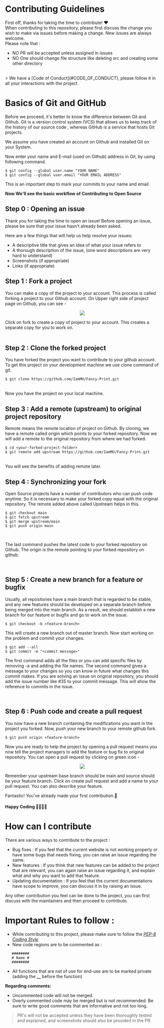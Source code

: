 # Contributing Guidelines

First off, thanks for taking the time to contribute! ❤️ </br>
When contributing to this repository, please first discuss the change you wish to make via issues before making a change. New issues are always welcome.
</br>
Please note that :
</br>
- NO PR will be accepted unless assigned in issues
- NO One should change file structure like deleting src and creating some other directory
</br>
> We have a [Code of Conduct](#CODE_OF_CONDUCT), please follow it in all your interactions with the project.

# Basics of Git and GitHub

Before we proceed, it's better to know the difference between Git and Github. Git is a version control system (VCS) that allows us to keep track of the history of our source code , whereas GitHub is a service that hosts Git projects. 

We assume you have created an account on Github and installed Git on your System.

Now enter your name and E-mail (used on Github) address in Git, by using following command.

```
$ git config --global user.name "YOUR NAME"
$ git config --global user.email "YOUR EMAIL ADDRESS"
```
This is an important step to mark your commits to your name and email.

**Now We'll see the basic workflow of Contributing to Open Source**
<br />

## Step 0 : Opening an issue

Thank you for taking the time to open an issue!
Before opening an issue, please be sure that your issue hasn't already been asked.

Here are a few things that will help us help resolve your issues:

- A descriptive title that gives an idea of what your issue refers to
- A thorough description of the issue, (one word descriptions are very hard to understand)
- Screenshots (if appropriate)
- Links (if appropriate)

## Step 1 : Fork a project

You can make a copy of the project to your account. This process is called forking a project to your Github account. On Upper right side of project page on Github, you can see -

<p align="center">  <img  src="https://i.imgur.com/P0n6f97.png">  </p>
Click on fork to create a copy of project to your account. This creates a separate copy for you to work on.

<br />

<br />

## Step 2 : Clone the forked project

You have forked the project you want to contribute to your github account. To get this project on your development machine we use clone command of git.

```
$ git clone https://github.com/IamMU/Fancy-Print.git
``` 
<br/>
Now you have the project on your local machine.

<br />

## Step 3 : Add a remote (upstream) to original project repository

Remote means the remote location of project on Github. By cloning, we have a remote called origin which points to your forked repository. Now we will add a remote to the original repository from where we had forked.

```
$ cd <your-forked-project-folder>
$ git remote add upstream https://github.com/IamMU/Fancy-Print.git
``` 
<br/>
You will see the benefits of adding remote later.

<br />

## Step 4 : Synchronizing your fork

Open Source projects have a number of contributors who can push code anytime. So it is necessary to make your forked copy equal with the original repository. The remote added above called Upstream helps in this.

```
$ git checkout main
$ git fetch upstream
$ git merge upstream/main
$ git push origin main 
``` 
<br/>

The last command pushes the latest code to your forked repository on Github. The origin is the remote pointing to your forked repository on github.

<br />

## Step 5 : Create a new branch for a feature or bugfix

Usually, all repositories have a main branch that is regarded to be stable, and any new features should be developed on a separate branch before being merged into the main branch. As a result, we should establish a new branch for our feature or bugfix and go to work on the issue. 

```
$ git checkout -b <feature-branch>
```

This will create a new branch out of master branch. Now start working on the problem and commit your changes.

```
$ git add --all
$ git commit -m "<commit message>"
```
The first command adds all the files or you can add specific files by removing -a and adding the file names. The second command gives a message to your changes so you can know in future what changes this commit makes. If you are solving an issue on original repository, you should add the issue number like #35 to your commit message. This will show the reference to commits in the issue.

<br />

## Step 6 : Push code and create a pull request

You now have a new branch containing the modifications you want in the project you forked. Now, push your new branch to your remote github fork. 

```
$ git push origin <feature-branch>
```
Now you are ready to help the project by opening a pull request means you now tell the project managers to add the feature or bug fix to original repository. You can open a pull request by clicking on green icon -

<p align="center">  <img  src="https://i.imgur.com/aGaqAD5.png">  </p>

Remember your upstream base branch should be main and source should be your feature branch. Click on create pull request and add a name to your pull request. You can also describe your feature.

Fantastic! You've already made your first contribution.🥳

#### Happy Coding 👩‍💻👩‍💻

# How can I contribute

There are various ways to contribute to the project : 
- Bug fixes : If you feel that the current website is not working properly or have some bugs that needs fixing, you can raise an issue regarding the same. 
- New features : If you think that new features can be added to the project that are relevant, you can again raise an issue regarding it, and explain what and why you want to add that feature. 
- Updating documentation : If you feel that the current documentations have scope to improve, you can discuss it in by raising an issue.

Any other contribution you feel can be done to the project, you can first discuss with the maintainers and then proceed to contribute.

# Important Rules to follow :

- While contributing to this project, please make sure to follow the [*PEP-8 Coding Style*](https://www.geeksforgeeks.org/pep-8-coding-style-guide-python/)
- New code regions are to be commented as : 
```
   ########
   # Name #
   ########
```
- All functions that are not of use for end-use are to be marked private (adding the **__** before the function)

**Regarding comments:**
- Uncommented code will not be merged.
- Overly commented code may be merged but is not recommended.
Be sure to write good comments that are informative and not too long.

> PR's will not be accepted unless they have been thoroughly tested and explained, and screenshots should also be provided in the PR.
